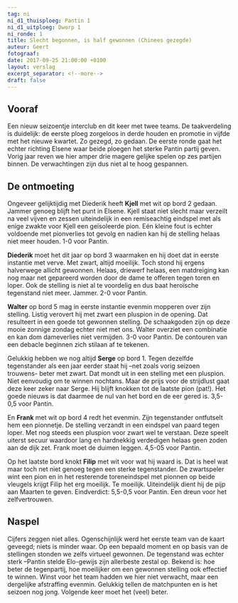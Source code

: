 ```yaml
---
tag: ni
ni_d1_thuisploeg: Pantin 1
ni_d1_uitploeg: Dworp 1
ni_ronde: 1
title: Slecht begonnen, is half gewonnen (Chinees gezegde)
auteur: Geert
fotograaf:
date: 2017-09-25 21:00:00 +0100
layout: verslag
excerpt_separator: <!--more-->
draft: false
---
```

## Vooraf

Een nieuw seizoentje interclub en dit keer met twee teams. De taakverdeling is duidelijk: de eerste ploeg zorgeloos in derde houden en promotie in vijfde met het nieuwe kwartet. Zo gezegd, zo gedaan. De eerste ronde gaat het echter richting Elsene waar beide ploegen het sterke Pantin partij geven. Vorig jaar reven we hier amper drie magere gelijke spelen op zes partijen binnen. De verwachtingen zijn dus niet al te hoog gespannen.<!--more-->

## De ontmoeting

Ongeveer gelijktijdig met Diederik heeft **Kjell** met wit op bord 2 gedaan. Jammer genoeg blijft het punt in Elsene. Kjell staat niet slecht maar verzeilt na veel vijven en zessen uiteindelijk in een remiseachtig eindspel met als enige zwakte voor Kjell een geïsoleerde pion. Eén kleine fout is echter voldoende met pionverlies tot gevolg en nadien kan hij de stelling helaas niet meer houden. 1-0 voor Pantin.

**Diederik** moet het dit jaar op bord 3 waarmaken en hij doet dat in eerste instantie met verve. Met zwart, altijd moeilijk. Toch stond hij ergens halverwege allicht gewonnen. Helaas, driewerf helaas, een matdreiging kan nog maar net gepareerd worden door de dame te offeren tegen toren en loper. Ook de stelling is niet al te voordelig en dus baat heroïsche tegenstand niet meer. Jammer. 2-0 voor Pantin.

**Walter** op bord 5 mag in eerste instantie evenmin mopperen over zijn stelling. Listig verovert hij met zwart een pluspion in de opening. Dat resulteert in een goede tot gewonnen stelling. De schaakgoden zijn op deze mooie zonnige zondag echter niet met ons. Walter overziet een combinatie en kan dom dameverlies niet vermijden. 3-0 voor Pantin. De contouren van een debacle beginnen zich stilaan af te tekenen.

Gelukkig hebben we nog altijd **Serge** op bord 1. Tegen dezelfde tegenstander als een jaar eerder staat hij –net zoals vorig seizoen trouwens- beter met zwart. Dat mondt uit in een stelling met een pluspion. Niet eenvoudig om te winnen nochtans. Maar de prijs voor de strijdlust gaat deze keer zeker naar Serge. Hij blijft knokken tot de laatste pion (pat!). Het goede nieuws is dat daarmee de nul van het bord en de eer gered is. 3,5-0,5 voor Pantin.

En **Frank** met wit op bord 4 redt het evenmin. Zijn tegenstander ontfutselt hem een pionnetje. De stelling verzandt in een eindspel van paard tegen loper. Met nog steeds een pluspion voor zwart wel te verstaan. Deze speelt uiterst secuur waardoor lang en hardnekkig verdedigen helaas geen zoden aan de dijk zet. Frank moet de duimen leggen. 4,5-05 voor Pantin.

Op het laatste bord knokt **Filip** met wit voor wat hij waard is. Dat is heel wat maar toch net niet genoeg tegen een sterke tegenstander. De zwartspeler wint een pion en in het resterende toreneindspel met pionnen op beide vleugels krijgt Filip het erg moeilijk. Te moeilijk. Uiteindelijk dient hij de pijp aan Maarten te geven. Eindverdict: 5,5-0,5 voor Pantin. Een dreun voor het zelfvertrouwen.

## Naspel

Cijfers zeggen niet alles. Ogenschijnlijk werd het eerste team van de kaart geveegd; niets is minder waar. Op een bepaald moment en op basis van de stellingen stonden we zelfs virtueel gewonnen. De tegenstand was echter sterk –Pantin stelde Elo-gewijs zijn allerbeste zestal op. Bekend is: hoe beter de tegenpartij, hoe moeilijker om een gewonnen stelling ook effectief te winnen. Winst voor het team hadden we hier niet verwacht, maar een dergelijke afstraffing evenmin. Gelukkig tellen de matchpunten en is het seizoen nog jong. Volgende keer moet het (veel) beter.
